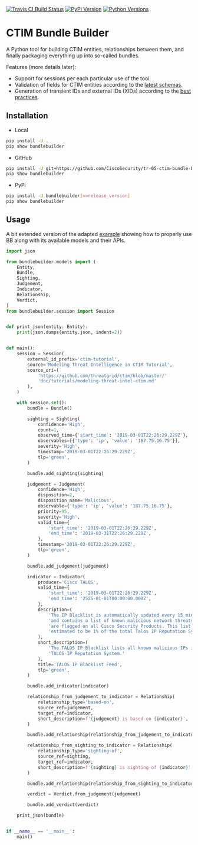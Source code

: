 [![Travis CI Build Status](https://travis-ci.com/CiscoSecurity/tr-05-ctim-bundle-builder.svg?branch=develop)](https://travis-ci.com/CiscoSecurity/tr-05-ctim-bundle-builder)
[![PyPi Version](https://img.shields.io/pypi/v/bundlebuilder.svg)](https://pypi.python.org/pypi/bundlebuilder)
[![Python Versions](https://img.shields.io/pypi/pyversions/bundlebuilder.svg)](https://pypi.python.org/pypi/bundlebuilder)

# CTIM Bundle Builder

A Python tool for building CTIM entities, relationships between them, and
finally packaging everything up into so-called bundles.

Features (more details later):
- Support for sessions per each particular use of the tool.
- Validation of fields for CTIM entities according to the
[latest schemas](https://github.com/threatgrid/ctim/tree/master/doc/structures).
- Generation of transient IDs and external IDs (XIDs) according to the
[best practices](https://github.com/threatgrid/ctim/blob/master/doc/tutorials/modeling-threat-intel-ctim.md#1113-best-practices-for-external-ids).

## Installation

* Local

```bash
pip install -U .
pip show bundlebuilder
```

* GitHub

```bash
pip install -U git+https://github.com/CiscoSecurity/tr-05-ctim-bundle-builder.git[@branch_name_or_release_version]
pip show bundlebuilder
```

* PyPi

```bash
pip install -U bundlebuilder[==release_version]
pip show bundlebuilder
```

## Usage

A bit extended version of the adapted
[example](https://github.com/threatgrid/ctim/blob/master/doc/tutorials/modeling-threat-intel-ctim.md#173-example-bundle)
showing how to properly use BB along with its available models and their APIs.

```python
import json

from bundlebuilder.models import (
    Entity,
    Bundle,
    Sighting,
    Judgement,
    Indicator,
    Relationship,
    Verdict,
)
from bundlebuilder.session import Session


def print_json(entity: Entity):
    print(json.dumps(entity.json, indent=2))


def main():
    session = Session(
        external_id_prefix='ctim-tutorial',
        source='Modeling Threat Intelligence in CTIM Tutorial',
        source_uri=(
            'https://github.com/threatgrid/ctim/blob/master/'
            'doc/tutorials/modeling-threat-intel-ctim.md'
        ),
    )

    with session.set():
        bundle = Bundle()

        sighting = Sighting(
            confidence='High',
            count=1,
            observed_time={'start_time': '2019-03-01T22:26:29.229Z'},
            observables=[{'type': 'ip', 'value': '187.75.16.75'}],
            severity='High',
            timestamp='2019-03-01T22:26:29.229Z',
            tlp='green',
        )

        bundle.add_sighting(sighting)

        judgement = Judgement(
            confidence='High',
            disposition=2,
            disposition_name='Malicious',
            observable={'type': 'ip', 'value': '187.75.16.75'},
            priority=95,
            severity='High',
            valid_time={
                'start_time': '2019-03-01T22:26:29.229Z',
                'end_time': '2019-03-31T22:26:29.229Z',
            },
            timestamp='2019-03-01T22:26:29.229Z',
            tlp='green',
        )

        bundle.add_judgement(judgement)

        indicator = Indicator(
            producer='Cisco TALOS',
            valid_time={
                'start_time': '2019-03-01T22:26:29.229Z',
                'end_time': '2525-01-01T00:00:00.000Z',
            },
            description=(
                'The IP Blacklist is automatically updated every 15 minutes '
                'and contains a list of known malicious network threats that '
                'are flagged on all Cisco Security Products. This list is '
                'estimated to be 1% of the total Talos IP Reputation System.'
            ),
            short_description=(
                'The TALOS IP Blacklist lists all known malicious IPs in the '
                'TALOS IP Reputation System.'
            ),
            title='TALOS IP Blacklist Feed',
            tlp='green',
        )

        bundle.add_indicator(indicator)

        relationship_from_judgement_to_indicator = Relationship(
            relationship_type='based-on',
            source_ref=judgement,
            target_ref=indicator,
            short_description=f'{judgement} is based-on {indicator}',
        )

        bundle.add_relationship(relationship_from_judgement_to_indicator)

        relationship_from_sighting_to_indicator = Relationship(
            relationship_type='sighting-of',
            source_ref=sighting,
            target_ref=indicator,
            short_description=f'{sighting} is sighting-of {indicator}',
        )

        bundle.add_relationship(relationship_from_sighting_to_indicator)

        verdict = Verdict.from_judgement(judgement)

        bundle.add_verdict(verdict)

    print_json(bundle)


if __name__ == '__main__':
    main()
```
